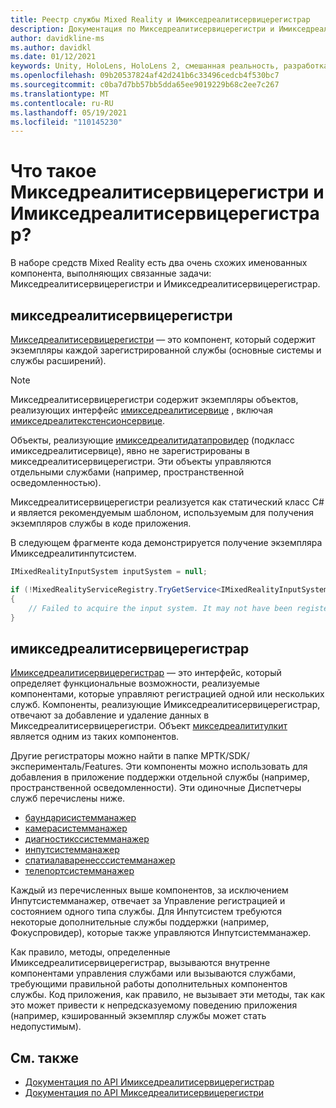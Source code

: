 ```yaml
---
title: Реестр службы Mixed Reality и Имикседреалитисервицерегистрар
description: Документация по Микседреалитисервицерегистри и Имикседреалитисервицерегистрар
author: davidkline-ms
ms.author: davidkl
ms.date: 01/12/2021
keywords: Unity, HoloLens, HoloLens 2, смешанная реальность, разработка, MRTK
ms.openlocfilehash: 09b20537824af42d241b6c33496cedcb4f530bc7
ms.sourcegitcommit: c0ba7d7bb57bb5dda65ee9019229b68c2ee7c267
ms.translationtype: MT
ms.contentlocale: ru-RU
ms.lasthandoff: 05/19/2021
ms.locfileid: "110145230"
---
```

# <a name="what-are-the-mixedrealityserviceregistry-and-imixedrealityserviceregistrar"></a>Что такое Микседреалитисервицерегистри и Имикседреалитисервицерегистрар?

В наборе средств Mixed Reality есть два очень схожих именованных компонента, выполняющих связанные задачи: Микседреалитисервицерегистри и Имикседреалитисервицерегистрар.

## <a name="mixedrealityserviceregistry"></a>микседреалитисервицерегистри

[Микседреалитисервицерегистри](xref:Microsoft.MixedReality.Toolkit.MixedRealityServiceRegistry) — это компонент, который содержит экземпляры каждой зарегистрированной службы (основные системы и службы расширений).

> [!NOTE]
> Микседреалитисервицерегистри содержит экземпляры объектов, реализующих интерфейс [имикседреалитисервице](xref:Microsoft.MixedReality.Toolkit.IMixedRealityService) , включая [имикседреалитекстенсионсервице](xref:Microsoft.MixedReality.Toolkit.IMixedRealityExtensionService).
>
>Объекты, реализующие [имикседреалитидатапровидер](xref:Microsoft.MixedReality.Toolkit.IMixedRealityDataProvider) (подкласс имикседреалитисервице), явно не зарегистрированы в микседреалитисервицерегистри. Эти объекты управляются отдельными службами (например, пространственной осведомленностью).

Микседреалитисервицерегистри реализуется как статический класс C# и является рекомендуемым шаблоном, используемым для получения экземпляров службы в коде приложения.

В следующем фрагменте кода демонстрируется получение экземпляра Имикседреалитинпутсистем.

```c#
IMixedRealityInputSystem inputSystem = null;

if (!MixedRealityServiceRegistry.TryGetService<IMixedRealityInputSystem>(out inputSystem))
{
    // Failed to acquire the input system. It may not have been registered
}
```

## <a name="imixedrealityserviceregistrar"></a>имикседреалитисервицерегистрар

[Имикседреалитисервицерегистрар](xref:Microsoft.MixedReality.Toolkit.IMixedRealityServiceRegistrar) — это интерфейс, который определяет функциональные возможности, реализуемые компонентами, которые управляют регистрацией одной или нескольких служб. Компоненты, реализующие Имикседреалитисервицерегистрар, отвечают за добавление и удаление данных в Микседреалитисервицерегистри. Объект [микседреалититулкит](xref:Microsoft.MixedReality.Toolkit.MixedRealityToolkit) является одним из таких компонентов.

Другие регистраторы можно найти в папке МРТК/SDK/эксперименталь/Features. Эти компоненты можно использовать для добавления в приложение поддержки отдельной службы (например, пространственной осведомленности). Эти одиночные Диспетчеры служб перечислены ниже.

- [баундарисистемманажер](xref:Microsoft.MixedReality.Toolkit.Experimental.Boundary.BoundarySystemManager)
- [камерасистемманажер](xref:Microsoft.MixedReality.Toolkit.Experimental.CameraSystem.CameraSystemManager)
- [диагностикссистемманажер](xref:Microsoft.MixedReality.Toolkit.Experimental.Diagnostics.DiagnosticsSystemManager)
- [инпутсистемманажер](xref:Microsoft.MixedReality.Toolkit.Experimental.Input.InputSystemManager)
- [спатиалаваренесссистемманажер](xref:Microsoft.MixedReality.Toolkit.Experimental.SpatialAwareness.SpatialAwarenessSystemManager)
- [телепортсистемманажер](xref:Microsoft.MixedReality.Toolkit.Experimental.Teleport.TeleportSystemManager)

Каждый из перечисленных выше компонентов, за исключением Инпутсистемманажер, отвечает за Управление регистрацией и состоянием одного типа службы. Для Инпутсистем требуются некоторые дополнительные службы поддержки (например, Фокуспровидер), которые также управляются Инпутсистемманажер.

Как правило, методы, определенные Имикседреалитисервицерегистрар, вызываются внутренне компонентами управления службами или вызываются службами, требующими правильной работы дополнительных компонентов службы. Код приложения, как правило, не вызывает эти методы, так как это может привести к непредсказуемому поведению приложения (например, кэшированный экземпляр службы может стать недопустимым).

## <a name="see-also"></a>См. также

- [Документация по API Имикседреалитисервицерегистрар](xref:Microsoft.MixedReality.Toolkit.IMixedRealityServiceRegistrar)
- [Документация по API Микседреалитисервицерегистри](xref:Microsoft.MixedReality.Toolkit.MixedRealityServiceRegistry)
